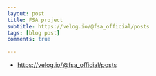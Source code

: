 ```yaml
---
layout: post
title: FSA project
subtitle: https://velog.io/@fsa_official/posts
tags: [blog post]
comments: true

---
```

- https://velog.io/@fsa_official/posts